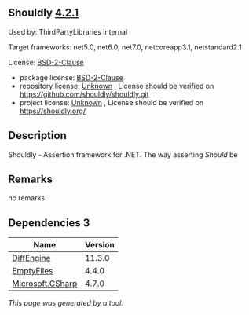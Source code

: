 Shouldly [4.2.1](https://www.nuget.org/packages/Shouldly/4.2.1)
--------------------

Used by: ThirdPartyLibraries internal

Target frameworks: net5.0, net6.0, net7.0, netcoreapp3.1, netstandard2.1

License: [BSD-2-Clause](../../../../licenses/bsd-2-clause) 

- package license: [BSD-2-Clause](https://licenses.nuget.org/BSD-2-Clause) 
- repository license: [Unknown](https://github.com/shouldly/shouldly.git) , License should be verified on https://github.com/shouldly/shouldly.git
- project license: [Unknown](https://shouldly.org/) , License should be verified on https://shouldly.org/

Description
-----------
Shouldly - Assertion framework for .NET. The way asserting *Should* be

Remarks
-----------
no remarks


Dependencies 3
-----------

|Name|Version|
|----------|:----|
|[DiffEngine](../../../../packages/nuget.org/diffengine/11.3.0)|11.3.0|
|[EmptyFiles](../../../../packages/nuget.org/emptyfiles/4.4.0)|4.4.0|
|[Microsoft.CSharp](../../../../packages/nuget.org/microsoft.csharp/4.7.0)|4.7.0|

*This page was generated by a tool.*